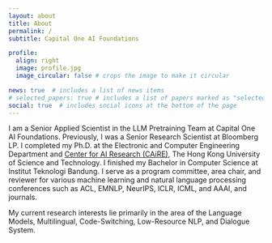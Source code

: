 ```yaml
---
layout: about
title: About
permalink: /
subtitle: Capital One AI Foundations

profile:
  align: right
  image: profile.jpg
  image_circular: false # crops the image to make it circular

news: true  # includes a list of news items
# selected_papers: true # includes a list of papers marked as "selected={true}"
social: true  # includes social icons at the bottom of the page
---
```


I am a Senior Applied Scientist in the LLM Pretraining Team at Capital One AI Foundations. Previously, I was a Senior Research Scientist at Bloomberg LP. I completed my Ph.D. at the Electronic and Computer Engineering Department and [Center for AI Research (CAiRE)](https://hltchkust.github.io/), The Hong Kong University of Science and Technology. I finished my Bachelor in Computer Science at Institut Teknologi Bandung. I serve as a program committee, area chair, and reviewer for various machine learning and natural language processing conferences such as ACL, EMNLP, NeurIPS, ICLR, ICML, and AAAI, and journals.

My current research interests lie primarily in the area of the Language Models, Multilingual, Code-Switching, Low-Resource NLP, and Dialogue System.